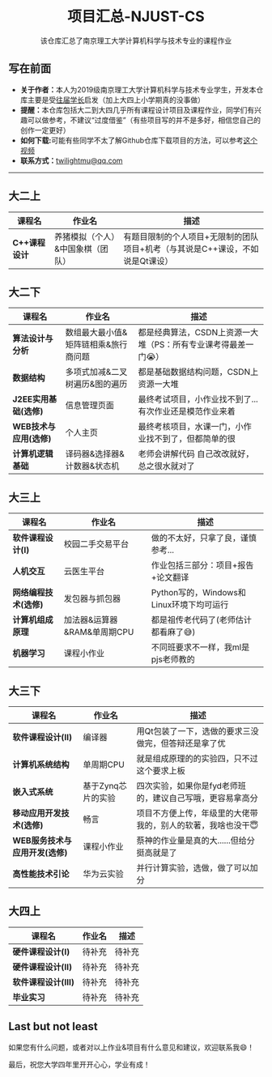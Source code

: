 <h1 align="center">项目汇总-NJUST-CS</h1>

<div align="center">

该仓库汇总了南京理工大学计算机科学与技术专业的课程作业

</div>


## 写在前面 ##
- <b>关于作者：</b>本人为2019级南京理工大学计算机科学与技术专业学生，开发本仓库主要是受[往届学长](https://github.com/lerogo)启发（加上大四上小学期真的没事做）
- <b>提醒：</b>本仓库包括大二到大四几乎所有课程设计项目及课程作业，同学们有兴趣可以做参考，不建议“过度借鉴”（有些项目写的并不是多好，相信您自己的创作一定更好）
- <b>如何下载:</b>可能有些同学不太了解Github仓库下载项目的方法，可以参考[这个视频](https://www.bilibili.com/video/BV1rL411K7Mx)
- <b>联系方式：</b>[twilightmu@qq.com](mailto:twilightmu@qq.com)



---
## 大二上 ##
| 课程名                    | 作业名                              | 描述                                        |
| ------------------------ | ---------------------------------- | ------------------------------------------ |
| <b>C++课程设计</b>        | 养猪模拟（个人）&中国象棋（团队）     | 有题目限制的个人项目+无限制的团队项目+机考（与其说是C++课设，不如说是Qt课设） |

## 大二下 ##
| 课程名                    | 作业名                              | 描述                                        |
| ------------------------  | ---------------------------------- | ------------------------------------------ |
| <b>算法设计与分析</b>       |        数组最大最小值&矩阵链相乘&旅行商问题      |  都是经典算法，CSDN上资源一大堆（PS：所有专业课考得最差一门😭） |
| <b>数据结构</b>            |        多项式加减&二叉树遍历&图的遍历            |  都是基础数据结构问题，CSDN上资源一大堆 |
| <b>J2EE实用基础(选修)</b>        |        信息管理页面                             |  最终考试项目，小作业找不到了...有次作业还是模范作业来着|
| <b>WEB技术与应用(选修)</b>       |         个人主页                               |   最终考核项目，水课一门，小作业找不到了，但都简单的很|
| <b>计算机逻辑基础</b>      |         译码器&选择器&计数器&状态机              |   老师会讲解代码 自己改改就好，总之很水就对了 |

## 大三上 ##
| 课程名                    | 作业名                              | 描述                                        |
| ------------------------ | ---------------------------------- | ------------------------------------------ |
| <b>软件课程设计(I)</b>    |   校园二手交易平台                                      | 做的不太好，只拿了良，谨慎参考... |
| <b>人机交互</b>            |  云医生平台                                           | 作业包括三部分：项目+报告+论文翻译 |
| <b>网络编程技术(选修)</b>   | 发包器与抓包器                                         | Python写的，Windows和Linux环境下均可运行 |
| <b>计算机组成原理</b>       | 加法器&运算器&RAM&单周期CPU                            | 都是祖传老代码了(老师估计都看麻了😅) |
| <b>机器学习</b>            | 课程小作业                                             | 不同班要求不一样，我ml是pjs老师教的|


## 大三下 ##
| 课程名                    | 作业名                              | 描述                                        |
| ------------------------ | ---------------------------------- | ------------------------------------------ |
| <b>软件课程设计(II)</b>    |  编译器                                               | 用Qt包装了一下，选做的要求三没做完，但答辩还是拿了优 |
| <b>计算机系统结构</b>       |  单周期CPU                                           | 就是组成原理的的实验四，只不过这个要求上板 |
| <b>嵌入式系统</b>           |  基于Zynq芯片的实验                                   | 四次实验，如果你是fyd老师班的，建议自己写哦，更容易拿高分 |
| <b>移动应用开发技术(选修)</b>  | 畅言                                                | 项目不方便上传，年级里的大佬带我的，别人的软著，我啥也没干😇 |
| <b>WEB服务技术与应用开发(选修)</b>   | 课程小作业                                     | 蔡神的作业量是真的大......但给分挺高就是了|
| <b>高性能技术引论</b>         | 华为云实验                                                 | 并行计算实验，选做，做了可以加分  |

## 大四上 ##
| 课程名                    | 作业名                              | 描述                                        |
| ------------------------ | ---------------------------------- | ------------------------------------------ |
| <b>硬件课程设计(I)</b>    |    待补充                                             | 待补充|
| <b>硬件课程设计(II)</b>    |   待补充                                             | 待补充 |
| <b>软件课程设计(III)</b>    |  待补充                                               | 待补充 |
| <b>毕业实习</b>    |  待补充                                               | 待补充 |




## Last but not least ##
<p>如果您有什么问题，或者对以上作业&项目有什么意见和建议，欢迎联系我😄！</p>
<p>最后，祝您大学四年里开开心心，学业有成！</p>
